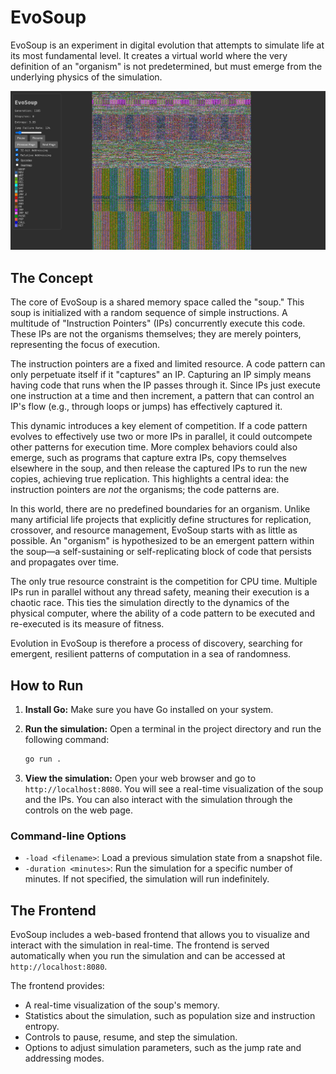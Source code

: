 # EvoSoup

EvoSoup is an experiment in digital evolution that attempts to simulate life at its most fundamental level. It creates a virtual world where the very definition of an "organism" is not predetermined, but must emerge from the underlying physics of the simulation.

![EvoSoup Screenshot](evoscreenshot.png)

## The Concept

The core of EvoSoup is a shared memory space called the "soup." This soup is initialized with a random sequence of simple instructions. A multitude of "Instruction Pointers" (IPs) concurrently execute this code. These IPs are not the organisms themselves; they are merely pointers, representing the focus of execution.

The instruction pointers are a fixed and limited resource. A code pattern can only perpetuate itself if it "captures" an IP. Capturing an IP simply means having code that runs when the IP passes through it. Since IPs just execute one instruction at a time and then increment, a pattern that can control an IP's flow (e.g., through loops or jumps) has effectively captured it.

This dynamic introduces a key element of competition. If a code pattern evolves to effectively use two or more IPs in parallel, it could outcompete other patterns for execution time. More complex behaviors could also emerge, such as programs that capture extra IPs, copy themselves elsewhere in the soup, and then release the captured IPs to run the new copies, achieving true replication. This highlights a central idea: the instruction pointers are *not* the organisms; the code patterns are.

In this world, there are no predefined boundaries for an organism. Unlike many artificial life projects that explicitly define structures for replication, crossover, and resource management, EvoSoup starts with as little as possible. An "organism" is hypothesized to be an emergent pattern within the soup—a self-sustaining or self-replicating block of code that persists and propagates over time.

The only true resource constraint is the competition for CPU time. Multiple IPs run in parallel without any thread safety, meaning their execution is a chaotic race. This ties the simulation directly to the dynamics of the physical computer, where the ability of a code pattern to be executed and re-executed is its measure of fitness.

Evolution in EvoSoup is therefore a process of discovery, searching for emergent, resilient patterns of computation in a sea of randomness.

## How to Run

1.  **Install Go:** Make sure you have Go installed on your system.
2.  **Run the simulation:** Open a terminal in the project directory and run the following command:

    ```bash
    go run .
    ```

3.  **View the simulation:** Open your web browser and go to `http://localhost:8080`. You will see a real-time visualization of the soup and the IPs. You can also interact with the simulation through the controls on the web page.

### Command-line Options

*   `-load <filename>`: Load a previous simulation state from a snapshot file.
*   `-duration <minutes>`: Run the simulation for a specific number of minutes. If not specified, the simulation will run indefinitely.

## The Frontend

EvoSoup includes a web-based frontend that allows you to visualize and interact with the simulation in real-time. The frontend is served automatically when you run the simulation and can be accessed at `http://localhost:8080`.

The frontend provides:

*   A real-time visualization of the soup's memory.
*   Statistics about the simulation, such as population size and instruction entropy.
*   Controls to pause, resume, and step the simulation.
*   Options to adjust simulation parameters, such as the jump rate and addressing modes.
